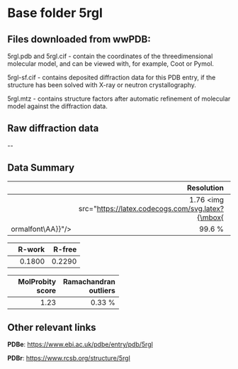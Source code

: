 # Base folder 5rgl

## Files downloaded from wwPDB:

5rgl.pdb and 5rgl.cif - contain the coordinates of the threedimensional molecular model, and can be viewed with, for example, Coot or Pymol.

5rgl-sf.cif - contains deposited diffraction data for this PDB entry, if the structure has been solved with X-ray or neutron crystallography.

5rgl.mtz - contains structure factors after automatic refinement of molecular model against the diffraction data.

## Raw diffraction data

--<br> 

## Data Summary
|   | Resolution | Completeness| I/sigma |
|---|-------------:|----------------:|--------------:|
|   |1.76 <img src="https://latex.codecogs.com/svg.latex?{\mbox{
ormalfont\AA}}"/>|99.6  %|<img width=50/>3.900|

|   | **R-work**| **R-free**   
|---|-------------:|----------------:|           
||0.1800|0.2290|

|   |**MolProbity<br>score**| **Ramachandran<br>outliers** 
|---|-------------:|----------------:|
||1.23|0.33 %|

## Other relevant links 
**PDBe**:  https://www.ebi.ac.uk/pdbe/entry/pdb/5rgl
 
**PDBr**: https://www.rcsb.org/structure/5rgl 

